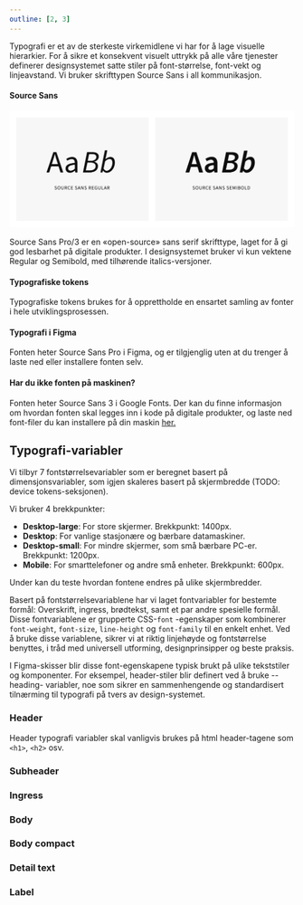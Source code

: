 ```yaml
---
outline: [2, 3]
---
```


<PageHeader title="Typografi" imagePath="typografi" pageLevel=1></PageHeader>

Typografi er et av de sterkeste virkemidlene vi har for å lage visuelle hierarkier. For å sikre et konsekvent visuelt uttrykk på alle våre tjenester definerer designsystemet satte stiler på font-størrelse, font-vekt og linjeavstand. Vi bruker skrifttypen Source Sans i all kommunikasjon.

#### Source Sans

<img src="../../assets/images/typo.png" width="auto">

Source Sans Pro/3 er en «open-source» sans serif skrifttype, laget for å gi god lesbarhet på digitale produkter. I designsystemet bruker vi kun vektene Regular og Semibold, med tilhørende italics-versjoner.

#### Typografiske tokens

Typografiske tokens brukes for å opprettholde en ensartet samling av fonter i hele utviklingsprosessen.

#### Typografi i Figma

Fonten heter Source Sans Pro i Figma, og er tilgjenglig uten at du trenger å laste ned eller installere fonten selv.

#### Har du ikke fonten på maskinen?

Fonten heter Source Sans 3 i Google Fonts. Der kan du finne informasjon om hvordan fonten skal legges inn i kode på digitale produkter, og laste ned font-filer du kan installere på din maskin [her.](https://fonts.google.com/specimen/Source+Sans+3)

## Typografi-variabler

Vi tilbyr 7 fontstørrelsevariabler som er beregnet basert på dimensjonsvariabler, som igjen skaleres basert på skjermbredde (TODO: device tokens-seksjonen).

Vi bruker 4 brekkpunkter:

<ul>
<li><b>Desktop-large</b>: For store skjermer. Brekkpunkt: 1400px.</li>
<li><b>Desktop</b>: For vanlige stasjonære og bærbare datamaskiner.</li>
<li><b>Desktop-small</b>: For mindre skjermer, som små bærbare PC-er. Brekkpunkt: 1200px.</li>
<li><b>Mobile</b>: For smarttelefoner og andre små enheter. Brekkpunkt: 600px.</li>
</ul>

Under kan du teste hvordan fontene endres på ulike skjermbredder.

<TypographyTable tableContentType="default"></TypographyTable>

Basert på fontstørrelsevariablene har vi laget fontvariabler for bestemte formål: Overskrift, ingress, brødtekst, samt et par andre spesielle formål. Disse fontvariablene er grupperte CSS-`font` -egenskaper som kombinerer `font-weight`, `font-size`, `line-height` og `font-family` til en enkelt enhet. Ved å bruke disse variablene, sikrer vi at riktig linjehøyde og fontstørrelse benyttes, i tråd med universell utforming, designprinsipper og beste praksis.

I Figma-skisser blir disse font-egenskapene typisk brukt på ulike tekststiler og komponenter. For eksempel, header-stiler blir definert ved å bruke --heading- variabler, noe som sikrer en sammenhengende og standardisert tilnærming til typografi på tvers av design-systemet.

### Header

Header typografi variabler skal vanligvis brukes på html header-tagene som `<h1>`, `<h2>` osv.
<TypographyTable tableContentType="headers"></TypographyTable>

### Subheader

<TypographyTable tableContentType="subheaders"></TypographyTable>

### Ingress

<TypographyTable tableContentType="ingress"></TypographyTable>

### Body

<TypographyTable tableContentType="body"></TypographyTable>

### Body compact

<TypographyTable tableContentType="body-compact"></TypographyTable>

### Detail text

<TypographyTable tableContentType="detail-text"></TypographyTable>

### Label

<TypographyTable tableContentType="label"></TypographyTable>
